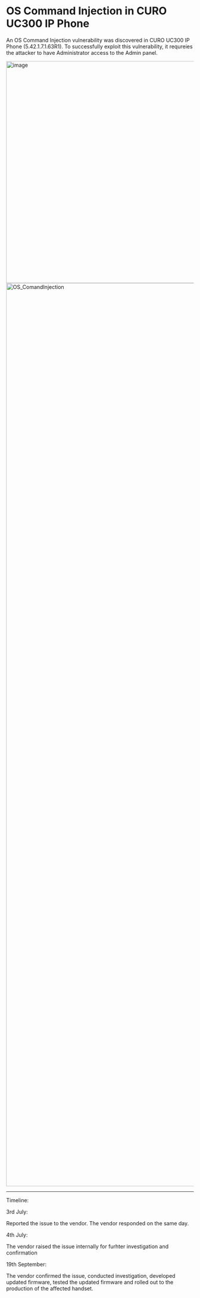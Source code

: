 # OS Command Injection in CURO UC300 IP Phone
An OS Command Injection vulnerability was discovered in CURO UC300 IP Phone (5.42.1.7.1.63R1). To successfully exploit this vulnerability, it requreies the attacker to have Administrator access to the Admin panel.

<img width="1136" height="596" alt="image" src="https://github.com/user-attachments/assets/368c0c06-cf2c-48a4-88ac-9949433857a3" />


<img width="2160" height="2426" alt="OS_ComandInjection" src="https://github.com/user-attachments/assets/dd756a0d-6850-4994-9222-b27f5c87edbc" />


---
Timeline:

3rd July: 

Reported the issue to the vendor. The vendor responded on the same day.

4th July: 

The vendor raised the issue internally for furhter investigation and confirmation

19th September: 

The vendor confirmed the issue, conducted investigation, developed updated firmware, tested the updated firmware and rolled out to the production of the affected handset.
